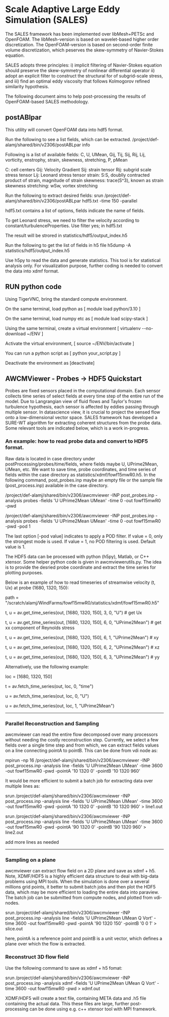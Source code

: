 
# Scale Adaptive Large Eddy Simulation (SALES)
The SALES framework has been implemented over libMesh+PETSc and OpenFOAM. The libMesh-version is based on wavelet-based higher order discretization. The OpenFOAM-version is based on second-order finite volume discretization, which peserves the skew-symmetry of Navier-Stokes equation. 

SALES adopts three principles: i) implicit filtering of Navier-Stokes equation should preserve the skew-symmetry of nonlinear differential operator ii) adopt an explicit filter to construct the structural for of subgrid-scale stress, and iii) find an optimal eddy viscosity that follows Kolmogorov refined similarity hypothesis. 

The following document aims to help post-processing the results of OpenFOAM-based SALES methodology.

## postABlpar
This utility will convert OpenFOAM data into hdf5 format.

Run the following to see a list fields, which can be extracted. 
/project/def-alamj/shared/bin/v2306/postABLpar info

Following is a list of available fields:
C, U, UMean, Gij, Tij, Sij, Rij, Lij, vorticity, enstrophy, strain, skewness, stretching, P, pMean

C: cell centers
Gij: Velocity Gradient
Sij: strain tensor
Rij: subgrid scale stress tensor
Lij: Leonard stress tensor
strain: S:S, doublly contracted product of strain, magnitude of strain
skewness: trace(S^3), known as strain skewness
stretching: wSw, vortex stretching 

Run the following to extract desired fields:
srun /project/def-alamj/shared/bin/v2306/postABLpar hdf5.txt -time 150 -parallel

hdf5.txt contains a list of options, fields indicate the name of fields. 

To get Leonard stress, we need to filter the velocity according to constant/turbulenceProperties. 
Use filter yes; in hdf5.txt

The result will be strored in statistics/hdf5/output_index.h5

Run the following to get the list of fields in h5 file
h5dump -A statistics/hdf5/output_index.h5

Use h5py to read the data and generate statistics. This tool is for statistical analysis only. For visualization purpose, further coding is needed to convert the data into xdmf format. 





## RUN python code 

Using TigerVNC, bring the standard compute environment.

On the same terminal, load python as [ module load python/3.10 ]

On the same terminal, load numpy etc as [ module load scipy-stack ]

Using the same terminal, create a virtual environment [ virtualenv --no-download ~/ENV ]

Activate the virtual environment, [ source ~/ENV/bin/activate ]

You can run a python script as [ python your_script.py ]

Deactivate the environment as [deactivate]



## AWCMViewer - Probes -> HDF5 Quickstart

Probes are fixed sensors placed in the computational domain. Each sensor collects time series of select fields at every time step of the entire run of the model. Due to Langrangian view of fluid flows and Taylor's frozen turbulence hypothesis, each sensor is affected by eddies passing through multiple sensor. In datascience view, it is crucial to project the sensed flow onto a low-dimensional vector space. SALES framework has developed a SURE-WT algorithm for extracting coherent structures from the probe data. Some relevant tools are indicated below, which is a work in-progress. 

### An example: how to read probe data and convert to HDF5 format.

Raw data is located in case directory under postProcessing/probes/time/fields, where fields maybe U, UPrime2Mean, UMean, etc.
We want to save time, probe coordinates, and time series of fields within the case directory as statistics/xdmf/fowf15mwR0.h5. In the following command, post_probes.inp maybe an empty file or the sample file (post_process.inp) available in the case directory. 

/project/def-alamj/shared/bin/v2306/awcmviewer -INP post_probes.inp -analysis probes -fields 'U UPrime2Mean UMean' -time 0 -out fowf15mwR0 -pwd

/project/def-alamj/shared/bin/v2306/awcmviewer -INP post_probes.inp -analysis probes -fields 'U UPrime2Mean UMean' -time 0 -out fowf15mwR0 -pwd -pod 1

The last option [-pod value] indicates to apply a POD filter. If value = 0, only the strongest mode is used. If value = 1, no POD filtering is used. Default value is 1. 

The HDF5 data can be processed with python (h5py), Matlab, or C++ xtensor. Some helper python code is given in awcmviewerutils.py. The idea is to provide the desried probe coordinate and extract the time series for plotting purposes. 

Below is an example of how to read timeseries of streamwise velocity (t, Ux) at probe (1680, 1320, 150):

path = "/scratch/alamj/WindFarms/fowf15mwR0/statistics/xdmf/fowf15mwR0.h5"

t, u = av.get_time_series(out, [1680, 1320, 150], 3, 0, "U") # get Ux

t, u = av.get_time_series(out, [1680, 1320, 150], 6, 0, "UPrime2Mean") # get xx component of Reynolds stress 

t, u = av.get_time_series(out, [1680, 1320, 150], 6, 1, "UPrime2Mean") # xy

t, u = av.get_time_series(out, [1680, 1320, 150], 6, 2, "UPrime2Mean") # xz

t, u = av.get_time_series(out, [1680, 1320, 150], 6, 3, "UPrime2Mean") # yy

Alternatively, use the following example:

loc = [1680, 1320, 150]

t = av.fetch_time_series(out, loc, 0, "time")

u = av.fetch_time_series(out, loc, 0, "U")

u = av.fetch_time_series(out, loc, 1, "UPrime2Mean")



----------------------------------------------------------------------------------------------------------------------------------------------------------

### Parallel Reconstruction and Sampling

awcmviewer can read the entire flow decomposed over many processors without needing the costly reconstruction step. Currently, we select a few fields over a single time step and from which, we can extract fields values on a line connecting pointA to pointB. This can be done from vdi node as:

mpirun -np 16 /project/def-alamj/shared/bin/v2306/awcmviewer -INP post_process.inp -analysis line -fields 'U UPrime2Mean UMean' -time 3600 -out fowf15mwR0 -pwd -pointA '10 1320 0' -pointB '10 1320 960'

It would be more efficient to submit a batch job for extracting data over multiple lines as:

srun /project/def-alamj/shared/bin/v2306/awcmviewer -INP post_process.inp -analysis line -fields 'U UPrime2Mean UMean' -time 3600 -out fowf15mwR0 -pwd -pointA '10 1320 0' -pointB '10 1320 960' > line1.out

srun /project/def-alamj/shared/bin/v2306/awcmviewer -INP post_process.inp -analysis line -fields 'U UPrime2Mean UMean' -time 3600 -out fowf15mwR0 -pwd -pointA '90 1320 0' -pointB '90 1320 960' > line2.out

add more lines as needed

----------------------------------------------------------------------------------------------------------------------------------------------------------

### Sampling on a plane

awcmviewer can extract flow field on a 2D plane and save as xdmf + h5. Note, XDMF/HDF5 is a highly efficient data structure to deal with big-data problems using MPI tools. When the simulation is done over a several millions grid points, it better to submit batch jobs and then plot the HDF5 data, which may be more efficient to loading the entire data into paraview. The batch job can be submitted from compute nodes, and plotted from vdi-nodes. 

srun /project/def-alamj/shared/bin/v2306/awcmviewer -INP post_process.inp -analysis line -fields 'U UPrime2Mean UMean Q Vort' -time 3600 -out fowf15mwR0 -pwd -pointA '90 1320 150' -pointB '0 0 1' > slice.out

here, pointA is a reference point and pointB is a unit vector, which defines a plane over which the flow is extracted. 

### Reconstruct 3D flow field

Use the following command to save as xdmf + h5 fomat:

srun /project/def-alamj/shared/bin/v2306/awcmviewer -INP post_process.inp -analysis xdmf -fields 'U UPrime2Mean UMean Q Vort' -time 3600 -out fowf15mwR0 -pwd  > xdmf.out

XDMF/HDF5 will create a text file, containing META data and .h5 file containing the actual data. This these files are large, further post-processing can be done using e.g. c++ xtensor tool with MPI framework. 









